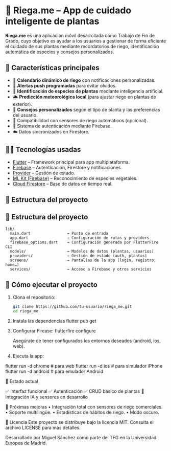 # 🌱 Riega.me – App de cuidado inteligente de plantas

**Riega.me** es una aplicación móvil desarrollada como Trabajo de Fin de Grado, cuyo objetivo es ayudar a los usuarios a gestionar de forma eficiente el cuidado de sus plantas mediante recordatorios de riego, identificación automática de especies y consejos personalizados.

## 📱 Características principales

- 📆 **Calendario dinámico de riego** con notificaciones personalizadas.
- 🔔 **Alertas push programadas** para evitar olvidos.
- 🤖 **Identificación de especies de plantas** mediante inteligencia artificial.
- 🌦️ **Predicción meteorológica local** (para ajustar riego en plantas de exterior).
- 🌿 **Consejos personalizados** según el tipo de planta y las preferencias del usuario.
- 📡 Compatibilidad con sensores de riego automáticos (opcional).
- 🔐 Sistema de autenticación mediante Firebase.
- ☁️ Datos sincronizados en Firestore.

## 🧑‍💻 Tecnologías usadas

- [Flutter](https://flutter.dev/) – Framework principal para app multiplataforma.
- [Firebase](https://firebase.google.com/) – Autenticación, Firestore y notificaciones.
- [Provider](https://pub.dev/packages/provider) – Gestión de estado.
- [ML Kit (Firebase)](https://firebase.google.com/products/ml) – Reconocimiento de especies vegetales.
- [Cloud Firestore](https://firebase.google.com/docs/firestore) – Base de datos en tiempo real.

## 📁 Estructura del proyecto

## 📁 Estructura del proyecto

```
lib/
  main.dart                → Punto de entrada
  app.dart                 → Configuración de rutas y providers
  firebase_options.dart    → Configuración generada por FlutterFire CLI
  models/                  → Modelos de datos (plantas, usuarios)
  providers/               → Gestión de estado (auth, plantas)
  screens/                 → Pantallas de la app (login, registro, home…)
  services/                → Acceso a Firebase y otros servicios
```

## 🚀 Cómo ejecutar el proyecto

1. Clona el repositorio:

   ```bash
   git clone https://github.com/tu-usuario/riega_me.git
   cd riega_me
   
2. Instala las dependencias
   flutter pub get

3. Configurar Firease:
   flutterfire configure

   Asegúrate de tener configurados los entornos deseados (android, ios, web).

4. Ejecuta la app:

  flutter run -d chrome           # para web
  flutter run -d ios              # para simulador iPhone
  flutter run -d android          # para emulador Android

  📌 Estado actual

✅ Interfaz funcional
✅ Autenticación
✅ CRUD básico de plantas
🚧 Integración IA y sensores en desarrollo

🧪 Próximas mejoras
	•	Integración total con sensores de riego comerciales.
	•	Soporte multilingüe.
	•	Estadísticas de hábitos de riego.
	•	Modo oscuro.

📄 Licencia
Este proyecto se distribuye bajo la licencia MIT. Consulta el archivo LICENSE para más detalles.

Desarrollado por Miguel Sánchez como parte del TFG en la Universidad Europea de Madrid.
   
